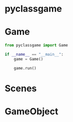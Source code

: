 # pyclassgame

<!--
## Table of Contents
- [Game](#game)
- [Scenes](#installation)
- [GameObject](#game-object)
-->

# Game

```python
from pyclassgame import Game

if __name__ == "__main__":
    game = Game()

    game.run()
```

# Scenes

# GameObject